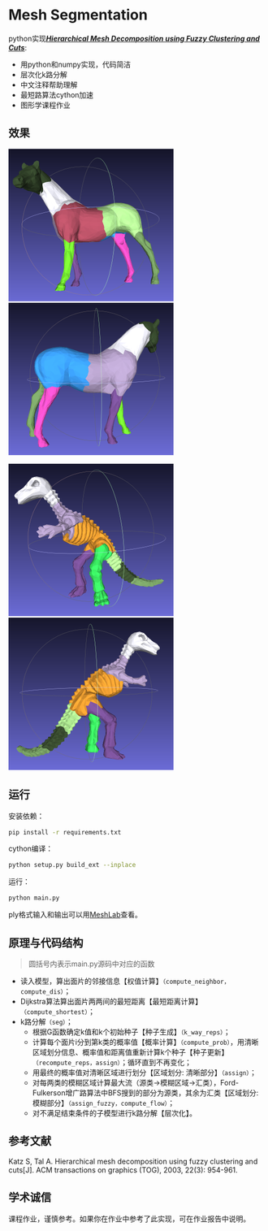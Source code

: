 # Mesh Segmentation

python实现[***Hierarchical Mesh Decomposition using Fuzzy Clustering and Cuts***](https://dl.acm.org/doi/pdf/10.1145/882262.882369):

- 用python和numpy实现，代码简洁
- 层次化k路分解
- 中文注释帮助理解
- 最短路算法cython加速
- 图形学课程作业

效果
----------------------

<p float="left">
  <img src="./data/horse-output-left.png" height="300" />
  <img src="./data/horse-output-right.png" height="300" /> 
</p>



<p float="left">
  <img src="./data/dino-output-left.png" height="300" />
  <img src="./data/dino-output-right.png" height="300" /> 
</p>



运行
----------------------
安装依赖：
``` bash
pip install -r requirements.txt
```
cython编译：
``` bash
python setup.py build_ext --inplace
```
运行：
``` bash
python main.py
```

ply格式输入和输出可以用[MeshLab](https://www.meshlab.net/#download)查看。

原理与代码结构
----------------------

> 圆括号内表示main.py源码中对应的函数

* 读入模型，算出面片的邻接信息【权值计算】`（compute_neighbor，compute_dis）`；
* Dijkstra算法算出面片两两间的最短距离【最短距离计算】`（compute_shortest）`；
* k路分解`（seg）`；
  * 根据G函数确定k值和k个初始种子【种子生成】`（k_way_reps）`；
  * 计算每个面片i分到第k类的概率值【概率计算】`（compute_prob）`，用清晰区域划分信息、概率值和距离值重新计算k个种子【种子更新】`（recompute_reps，assign）`；循环直到不再变化；
  * 用最终的概率值对清晰区域进行划分【区域划分: 清晰部分】`（assign）`；
  * 对每两类的模糊区域计算最大流（源类→模糊区域→汇类），Ford-Fulkerson增广路算法中BFS搜到的部分为源类，其余为汇类【区域划分: 模糊部分】`（assign_fuzzy，compute_flow）`；
  * 对不满足结束条件的子模型进行k路分解【层次化】。

参考文献
----------------------
Katz S, Tal A. Hierarchical mesh decomposition using fuzzy clustering and cuts[J]. ACM transactions on graphics (TOG), 2003, 22(3): 954-961.

学术诚信
----------------------
课程作业，谨慎参考。如果你在作业中参考了此实现，可在作业报告中说明。
